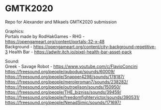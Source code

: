 # GMTK2020
Repo for Alexander and Mikaels GMTK2020 submission

Graphics:  
Portals made by RodHakGames - RHG - https://opengameart.org/content/portals-32-x-48  
Background - https://opengameart.org/content/city-background-repetitive-3
Health Bar - https://adwitr.itch.io/pixel-health-bar-asset-pack

Sound:  
Greek - Savage Robot - https://www.youtube.com/c/FlavioConcini  
https://freesound.org/people/qubodup/sounds/60009/  
https://freesound.org/people/Snapper4298/sounds/178187/  
https://freesound.org/people/meroleroman7/sounds/238282/  
https://freesound.org/people/outroelison/sounds/150950/  
https://freesound.org/people/THE_bizniss/sounds/39459/  
https://freesound.org/people/freedomfightervictor/sounds/390531/  
https://freesound.org/people/NenadSimic/sounds/171697/  
